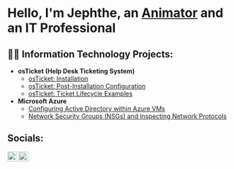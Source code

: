 <h1>Hello, I'm Jephthe, an <a href="https://www.youtube.com/@Zamb1e/videos">Animator</a> and an IT Professional</h1>

<h2>👨‍💻 Information Technology Projects:</h2>

- <b>osTicket (Help Desk Ticketing System)</b>
  - [osTicket: Installation](https://github.com/Zamb1e/osticket-installation)
  - [osTicket: Post-Installation Configuration](https://github.com/Zamb1e/OsTicket-Post-Installation-Configuration)
  - [osTicket: Ticket Lifecycle Examples](https://github.com/Zamb1e/ticket-lifecycle)
- <b>Microsoft Azure</b>
  - [Configuring Active Directory within Azure VMs](https://github.com/Zamb1e/configure-ad)
  - [Network Security Groups (NSGs) and Inspecting Network Protocols](https://github.com/Zamb1e/azure-network-protocols)

<h2>Socials:</h2>

[<img align="left" alt="Josh | LinkedIn" width="22px" src="https://cdn.jsdelivr.net/npm/simple-icons@v3/icons/linkedin.svg" />][linkedin]
[<img align="left" alt="Josh | Instagram" width="22px" src="https://cdn.jsdelivr.net/npm/simple-icons@v3/icons/instagram.svg" />][instagram]

[instagram]: https://www.instagram.com/thegoodzamb1e/
[linkedin]: https://www.linkedin.com/in/jephthe-cheristin-40a77430a/
